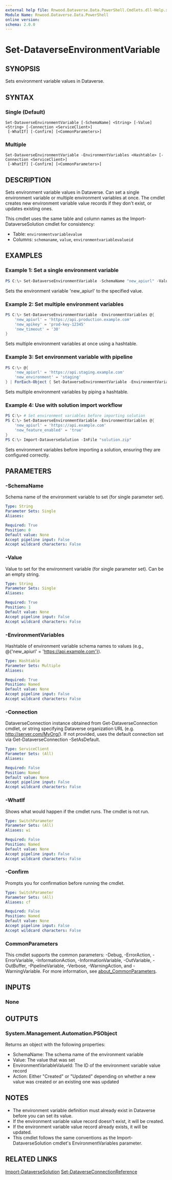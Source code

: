 ```yaml
---
external help file: Rnwood.Dataverse.Data.PowerShell.Cmdlets.dll-Help.xml
Module Name: Rnwood.Dataverse.Data.PowerShell
online version:
schema: 2.0.0
---
```


# Set-DataverseEnvironmentVariable

## SYNOPSIS
Sets environment variable values in Dataverse.

## SYNTAX

### Single (Default)
```
Set-DataverseEnvironmentVariable [-SchemaName] <String> [-Value] <String> [-Connection <ServiceClient>]
 [-WhatIf] [-Confirm] [<CommonParameters>]
```

### Multiple
```
Set-DataverseEnvironmentVariable -EnvironmentVariables <Hashtable> [-Connection <ServiceClient>]
 [-WhatIf] [-Confirm] [<CommonParameters>]
```

## DESCRIPTION
Sets environment variable values in Dataverse. Can set a single environment variable or multiple environment variables at once. The cmdlet creates new environment variable value records if they don't exist, or updates existing ones.

This cmdlet uses the same table and column names as the Import-DataverseSolution cmdlet for consistency:
- Table: `environmentvariablevalue`
- Columns: `schemaname`, `value`, `environmentvariablevalueid`

## EXAMPLES

### Example 1: Set a single environment variable
```powershell
PS C:\> Set-DataverseEnvironmentVariable -SchemaName "new_apiurl" -Value "https://api.production.example.com"
```

Sets the environment variable 'new_apiurl' to the specified value.

### Example 2: Set multiple environment variables
```powershell
PS C:\> Set-DataverseEnvironmentVariable -EnvironmentVariables @{
    'new_apiurl' = 'https://api.production.example.com'
    'new_apikey' = 'prod-key-12345'
    'new_timeout' = '30'
}
```

Sets multiple environment variables at once using a hashtable.

### Example 3: Set environment variable with pipeline
```powershell
PS C:\> @{
    'new_apiurl' = 'https://api.staging.example.com'
    'new_environment' = 'staging'
} | ForEach-Object { Set-DataverseEnvironmentVariable -EnvironmentVariables $_ }
```

Sets multiple environment variables by piping a hashtable.

### Example 4: Use with solution import workflow
```powershell
PS C:\> # Set environment variables before importing solution
PS C:\> Set-DataverseEnvironmentVariable -EnvironmentVariables @{
    'new_apiurl' = 'https://api.example.com'
    'new_feature_enabled' = 'true'
}
PS C:\> Import-DataverseSolution -InFile "solution.zip"
```

Sets environment variables before importing a solution, ensuring they are configured correctly.

## PARAMETERS

### -SchemaName
Schema name of the environment variable to set (for single parameter set).

```yaml
Type: String
Parameter Sets: Single
Aliases:

Required: True
Position: 0
Default value: None
Accept pipeline input: False
Accept wildcard characters: False
```

### -Value
Value to set for the environment variable (for single parameter set). Can be an empty string.

```yaml
Type: String
Parameter Sets: Single
Aliases:

Required: True
Position: 1
Default value: None
Accept pipeline input: False
Accept wildcard characters: False
```

### -EnvironmentVariables
Hashtable of environment variable schema names to values (e.g., @{'new_apiurl' = 'https://api.example.com'}).

```yaml
Type: Hashtable
Parameter Sets: Multiple
Aliases:

Required: True
Position: Named
Default value: None
Accept pipeline input: False
Accept wildcard characters: False
```

### -Connection
DataverseConnection instance obtained from Get-DataverseConnection cmdlet, or string specifying Dataverse organization URL (e.g. http://server.com/MyOrg/). If not provided, uses the default connection set via Get-DataverseConnection -SetAsDefault.

```yaml
Type: ServiceClient
Parameter Sets: (All)
Aliases:

Required: False
Position: Named
Default value: None
Accept pipeline input: False
Accept wildcard characters: False
```

### -WhatIf
Shows what would happen if the cmdlet runs. The cmdlet is not run.

```yaml
Type: SwitchParameter
Parameter Sets: (All)
Aliases: wi

Required: False
Position: Named
Default value: None
Accept pipeline input: False
Accept wildcard characters: False
```

### -Confirm
Prompts you for confirmation before running the cmdlet.

```yaml
Type: SwitchParameter
Parameter Sets: (All)
Aliases: cf

Required: False
Position: Named
Default value: None
Accept pipeline input: False
Accept wildcard characters: False
```

### CommonParameters
This cmdlet supports the common parameters: -Debug, -ErrorAction, -ErrorVariable, -InformationAction, -InformationVariable, -OutVariable, -OutBuffer, -PipelineVariable, -Verbose, -WarningAction, and -WarningVariable. For more information, see [about_CommonParameters](http://go.microsoft.com/fwlink/?LinkID=113216).

## INPUTS

### None

## OUTPUTS

### System.Management.Automation.PSObject
Returns an object with the following properties:
- SchemaName: The schema name of the environment variable
- Value: The value that was set
- EnvironmentVariableValueId: The ID of the environment variable value record
- Action: Either "Created" or "Updated" depending on whether a new value was created or an existing one was updated

## NOTES
- The environment variable definition must already exist in Dataverse before you can set its value.
- If the environment variable value record doesn't exist, it will be created.
- If the environment variable value record already exists, it will be updated.
- This cmdlet follows the same conventions as the Import-DataverseSolution cmdlet's EnvironmentVariables parameter.

## RELATED LINKS
[Import-DataverseSolution](Import-DataverseSolution.md)
[Set-DataverseConnectionReference](Set-DataverseConnectionReference.md)
